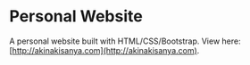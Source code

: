 # Personal Website

A personal website built with HTML/CSS/Bootstrap. View here: [http://akinakisanya.com](http://akinakisanya.com).
